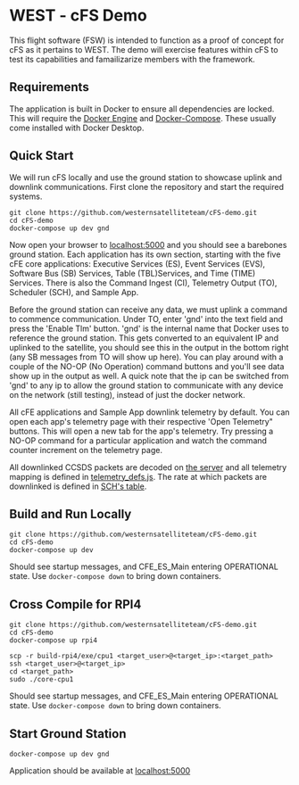# WEST - cFS Demo 

This flight software (FSW) is intended to function as a proof of concept for cFS as it pertains to WEST. The demo will exercise features within cFS to test its capabilities and famailizarize members with the framework.

## Requirements

The application is built in Docker to ensure all dependencies are locked. This will require the [Docker Engine](https://docs.docker.com/engine/install/) and [Docker-Compose](https://docs.docker.com/compose/install/). These usually come installed with Docker Desktop.

## Quick Start

We will run cFS locally and use the ground station to showcase uplink and downlink communications. First clone the repository and start the required systems.
```
git clone https://github.com/westernsatelliteteam/cFS-demo.git
cd cFS-demo
docker-compose up dev gnd
```
Now open your browser to [localhost:5000](http://localhost:5000) and you should see a barebones ground station. Each application has its own section, starting with the five cFE core applications: Executive Services (ES), Event Services (EVS), Software Bus (SB) Services, Table (TBL)Services, and Time (TIME) Services. There is also the Command Ingest (CI), Telemetry Output (TO), Scheduler (SCH), and Sample App.

Before the ground station can receive any data, we must uplink a command to commence communication. Under TO, enter 'gnd' into the text field and press the 'Enable Tlm' button. 'gnd' is the internal name that Docker uses to reference the ground station. This gets converted to an equivalent IP and uplinked to the satellite, you should see this in the output in the bottom right (any SB messages from TO will show up here). You can play around with a couple of the NO-OP (No Operation) command buttons and you'll see data show up in the output as well. A quick note that the ip can be switched from 'gnd' to any ip to allow the ground station to communicate with any device on the network (still testing), instead of just the docker network.

All cFE applications and Sample App downlink telemetry by default. You can open each app's telemetry page with their respective 'Open Telemetry" buttons. This will open a new tab for the app's telemetry. Try pressing a NO-OP command for a particular application and watch the command counter increment on the telemetry page.

All downlinked CCSDS packets are decoded on [the server](ground-station/server.js) and all telemetry mapping is defined in [telemetry_defs.js](ground-station/public/js/telemetry_defs.js). The rate at which packets are downlinked is defined in [SCH's table](apps/sch_lab/fsw/tables/sch_lab_table.c).

## Build and Run Locally

```
git clone https://github.com/westernsatelliteteam/cFS-demo.git
cd cFS-demo
docker-compose up dev
```

Should see startup messages, and CFE_ES_Main entering OPERATIONAL state. Use `docker-compose down` to bring down containers.

## Cross Compile for RPI4

```
git clone https://github.com/westernsatelliteteam/cFS-demo.git
cd cFS-demo
docker-compose up rpi4

scp -r build-rpi4/exe/cpu1 <target_user>@<target_ip>:<target_path>
ssh <target_user>@<target_ip>
cd <target_path>
sudo ./core-cpu1
```

Should see startup messages, and CFE_ES_Main entering OPERATIONAL state. Use `docker-compose down` to bring down containers.

## Start Ground Station

```
docker-compose up dev gnd
```

Application should be available at [localhost:5000](http://localhost:5000)
